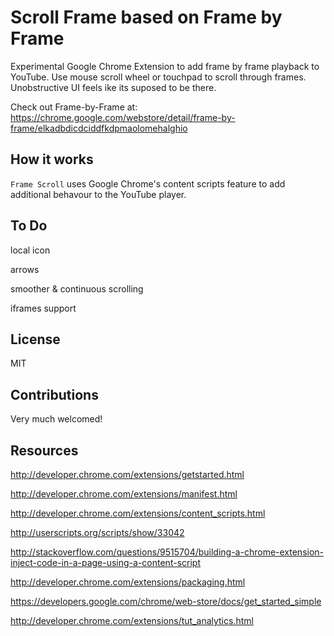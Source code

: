 Scroll Frame based on Frame by Frame
==============


Experimental Google Chrome Extension to add frame by frame playback to YouTube. Use mouse scroll wheel or touchpad to scroll through frames. Unobstructive UI feels ike its suposed to be there.




Check out Frame-by-Frame at:
https://chrome.google.com/webstore/detail/frame-by-frame/elkadbdicdciddfkdpmaolomehalghio


How it works
------------

`Frame Scroll` uses Google Chrome's content scripts feature to add additional
behavour to the YouTube player.


To Do
-----

local icon

arrows

smoother & continuous scrolling

iframes support


License
-------

MIT

Contributions
-------------

Very much welcomed!

Resources
---------

http://developer.chrome.com/extensions/getstarted.html

http://developer.chrome.com/extensions/manifest.html

http://developer.chrome.com/extensions/content_scripts.html

http://userscripts.org/scripts/show/33042

http://stackoverflow.com/questions/9515704/building-a-chrome-extension-inject-code-in-a-page-using-a-content-script

http://developer.chrome.com/extensions/packaging.html

https://developers.google.com/chrome/web-store/docs/get_started_simple

http://developer.chrome.com/extensions/tut_analytics.html
